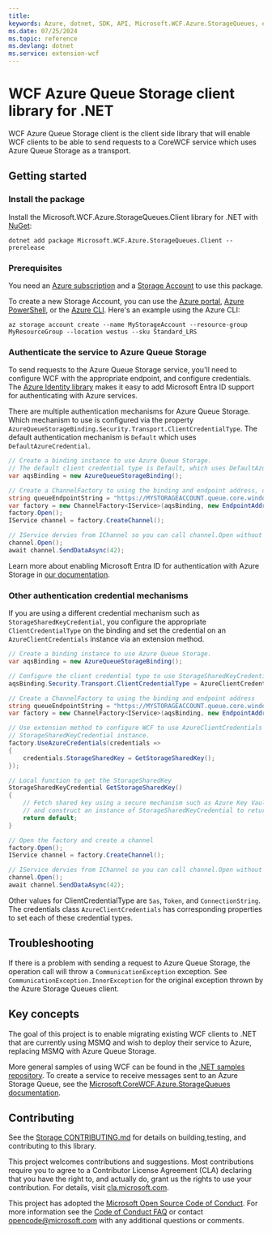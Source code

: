 ```yaml
---
title: 
keywords: Azure, dotnet, SDK, API, Microsoft.WCF.Azure.StorageQueues, extension-wcf
ms.date: 07/25/2024
ms.topic: reference
ms.devlang: dotnet
ms.service: extension-wcf
---
```

# WCF Azure Queue Storage client library for .NET

WCF Azure Queue Storage client is the client side library that will enable WCF clients to be able to send requests to a CoreWCF service which uses Azure Queue Storage as a transport. 

## Getting started

### Install the package

Install the Microsoft.WCF.Azure.StorageQueues.Client library for .NET with [NuGet][nuget]:

```dotnetcli
dotnet add package Microsoft.WCF.Azure.StorageQueues.Client --prerelease
```

### Prerequisites

You need an [Azure subscription][azure_sub] and a
[Storage Account][storage_account_docs] to use this package.

To create a new Storage Account, you can use the [Azure portal][storage_account_create_portal],
[Azure PowerShell][storage_account_create_ps], or the [Azure CLI][storage_account_create_cli].
Here's an example using the Azure CLI:

```azurecli
az storage account create --name MyStorageAccount --resource-group MyResourceGroup --location westus --sku Standard_LRS
```

### Authenticate the service to Azure Queue Storage

To send requests to the Azure Queue Storage service, you'll need to configure WCF with the appropriate endpoint, and configure credentials.  The [Azure Identity library][identity] makes it easy to add Microsoft Entra ID support for authenticating with Azure services.

There are multiple authentication mechanisms for Azure Queue Storage. Which mechanism to use is configured via the property `AzureQueueStorageBinding.Security.Transport.ClientCredentialType`. The default authentication mechanism is `Default` which uses `DefaultAzureCredential`.

```C# Snippet:WCF_Azure_Storage_Queues_Sample_DefaultAzureCredential
// Create a binding instance to use Azure Queue Storage.
// The default client credential type is Default, which uses DefaultAzureCredential
var aqsBinding = new AzureQueueStorageBinding();

// Create a ChannelFactory to using the binding and endpoint address, open it, and create a channel
string queueEndpointString = "https://MYSTORAGEACCOUNT.queue.core.windows.net/QUEUENAME";
var factory = new ChannelFactory<IService>(aqsBinding, new EndpointAddress(queueEndpointString));
factory.Open();
IService channel = factory.CreateChannel();

// IService dervies from IChannel so you can call channel.Open without casting
channel.Open();
await channel.SendDataAsync(42);
```

Learn more about enabling Microsoft Entra ID for authentication with Azure Storage in [our documentation][storage_ad].  

### Other authentication credential mechanisms

If you are using a different credential mechanism such as `StorageSharedKeyCredential`, you configure the appropriate `ClientCredentialType` on the binding and set the credential on an `AzureClientCredentials` instance via an extension method.

```C# Snippet:WCF_Azure_Storage_Queus_Sample_StorageSharedKey
// Create a binding instance to use Azure Queue Storage.
var aqsBinding = new AzureQueueStorageBinding();

// Configure the client credential type to use StorageSharedKeyCredential
aqsBinding.Security.Transport.ClientCredentialType = AzureClientCredentialType.StorageSharedKey;

// Create a ChannelFactory to using the binding and endpoint address
string queueEndpointString = "https://MYSTORAGEACCOUNT.queue.core.windows.net/QUEUENAME";
var factory = new ChannelFactory<IService>(aqsBinding, new EndpointAddress(queueEndpointString));

// Use extension method to configure WCF to use AzureClientCredentials and set the
// StorageSharedKeyCredential instance.
factory.UseAzureCredentials(credentials =>
{
    credentials.StorageSharedKey = GetStorageSharedKey();
});

// Local function to get the StorageSharedKey
StorageSharedKeyCredential GetStorageSharedKey()
{
    // Fetch shared key using a secure mechanism such as Azure Key Vault
    // and construct an instance of StorageSharedKeyCredential to return;
    return default;
}

// Open the factory and create a channel
factory.Open();
IService channel = factory.CreateChannel();

// IService dervies from IChannel so you can call channel.Open without casting
channel.Open();
await channel.SendDataAsync(42);
```

Other values for ClientCredentialType are `Sas`, `Token`, and `ConnectionString`. The credentials class `AzureClientCredentials` has corresponding properties to set each of these credential types.

## Troubleshooting

If there is a problem with sending a request to Azure Queue Storage, the operation call will throw a `CommunicationException` exception. See `CommunicationException.InnerException` for the original exception thrown by the Azure Storage Queues client.

## Key concepts

The goal of this project is to enable migrating existing WCF clients to .NET that are currently using MSMQ and wish to deploy their service to Azure, replacing MSMQ with Azure Queue Storage.

More general samples of using WCF can be found in the [.NET samples repository][dotnet_repo_wcf_samples].
To create a service to receive messages sent to an Azure Storage Queue, see the [Microsoft.CoreWCF.Azure.StorageQueues documentation][corewcf_docs]. 

## Contributing

See the [Storage CONTRIBUTING.md][storage_contrib] for details on building,testing, and contributing to this library.

This project welcomes contributions and suggestions.  Most contributions require you to agree to a Contributor License Agreement (CLA) declaring that you have the right to, and actually do, grant us the rights to use your contribution. For details, visit [cla.microsoft.com][cla].

This project has adopted the [Microsoft Open Source Code of Conduct][coc].
For more information see the [Code of Conduct FAQ][coc_faq] or contact [opencode@microsoft.com][coc_contact] with any additional questions or comments.

<!-- LINKS -->
[nuget]: https://www.nuget.org/
[storage_account_docs]: https://learn.microsoft.com/azure/storage/common/storage-account-overview
[storage_account_create_ps]: https://learn.microsoft.com/azure/storage/common/storage-account-create?tabs=azure-powershell
[storage_account_create_cli]: https://learn.microsoft.com/azure/storage/common/storage-account-create?tabs=azure-cli
[storage_account_create_portal]: https://learn.microsoft.com/azure/storage/common/storage-account-create?tabs=azure-portal
[azure_sub]: https://azure.microsoft.com/free/dotnet/
[identity]: https://github.com/Azure/azure-sdk-for-net/tree/main/sdk/identity/Azure.Identity/README.md
[storage_ad]: https://learn.microsoft.com/azure/storage/blobs/authorize-access-azure-active-directory
[storage_contrib]: https://github.com/Azure/azure-sdk-for-net/blob/main/sdk/storage/CONTRIBUTING.md
[cla]: https://opensource.microsoft.com/cla/
[coc]: https://opensource.microsoft.com/codeofconduct/
[coc_faq]: https://opensource.microsoft.com/codeofconduct/faq/
[coc_contact]: mailto:opencode@microsoft.com
[dotnet_repo_wcf_samples]: https://github.com/dotnet/samples/tree/main/framework/wcf
[corewcf_docs]: https://github.com/Azure/azure-sdk-for-net/blob/main/sdk/extension-wcf/Microsoft.CoreWCF.Azure.StorageQueues
